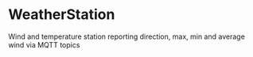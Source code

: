 # WeatherStation
Wind and temperature station reporting direction, max, min and average wind via MQTT topics
